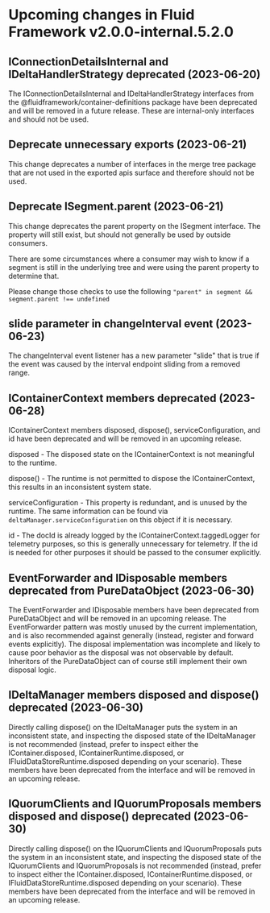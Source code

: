 <!-- THIS IS AN AUTOGENERATED FILE. DO NOT EDIT THIS FILE DIRECTLY. -->

# Upcoming changes in Fluid Framework v2.0.0-internal.5.2.0

## IConnectionDetailsInternal and IDeltaHandlerStrategy deprecated (2023-06-20)

The IConnectionDetailsInternal and IDeltaHandlerStrategy interfaces from the @fluidframework/container-definitions package have been deprecated and will be removed in a future release. These are internal-only interfaces and should not be used.

## Deprecate unnecessary exports (2023-06-21)

This change deprecates a number of interfaces in the merge tree package that are not used in the exported apis surface and therefore should not be used.

## Deprecate ISegment.parent (2023-06-21)

This change deprecates the parent property on the ISegment interface. The property will still exist, but should not generally be used by outside consumers.

There are some circumstances where a consumer may wish to know if a segment is still in the underlying tree and were using the parent property to determine that.

Please change those checks to use the following `"parent" in segment && segment.parent !== undefined`

## slide parameter in changeInterval event (2023-06-23)

The changeInterval event listener has a new parameter "slide" that is true if the event was caused by the interval endpoint sliding from a removed range.

## IContainerContext members deprecated (2023-06-28)

IContainerContext members disposed, dispose(), serviceConfiguration, and id have been deprecated and will be removed in an upcoming release.

disposed - The disposed state on the IContainerContext is not meaningful to the runtime.

dispose() - The runtime is not permitted to dispose the IContainerContext, this results in an inconsistent system state.

serviceConfiguration - This property is redundant, and is unused by the runtime. The same information can be found via `deltaManager.serviceConfiguration` on this object if it is necessary.

id - The docId is already logged by the IContainerContext.taggedLogger for telemetry purposes, so this is generally unnecessary for telemetry. If the id is needed for other purposes it should be passed to the consumer explicitly.

## EventForwarder and IDisposable members deprecated from PureDataObject (2023-06-30)

The EventForwarder and IDisposable members have been deprecated from PureDataObject and will be removed in an upcoming release. The EventForwarder pattern was mostly unused by the current implementation, and is also recommended against generally (instead, register and forward events explicitly). The disposal implementation was incomplete and likely to cause poor behavior as the disposal was not observable by default. Inheritors of the PureDataObject can of course still implement their own disposal logic.

## IDeltaManager members disposed and dispose() deprecated (2023-06-30)

Directly calling dispose() on the IDeltaManager puts the system in an inconsistent state, and inspecting the disposed state of the IDeltaManager is not recommended (instead, prefer to inspect either the IContainer.disposed, IContainerRuntime.disposed, or IFluidDataStoreRuntime.disposed depending on your scenario). These members have been deprecated from the interface and will be removed in an upcoming release.

## IQuorumClients and IQuorumProposals members disposed and dispose() deprecated (2023-06-30)

Directly calling dispose() on the IQuorumClients and IQuorumProposals puts the system in an inconsistent state, and inspecting the disposed state of the IQuorumClients and IQuorumProposals is not recommended (instead, prefer to inspect either the IContainer.disposed, IContainerRuntime.disposed, or IFluidDataStoreRuntime.disposed depending on your scenario). These members have been deprecated from the interface and will be removed in an upcoming release.
